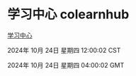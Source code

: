 # 学习中心 colearnhub
[学习中心](http://219.139.199.238:56308/colearnhub/)

2024年 10月 24日 星期四 12:00:02 CST

2024年 10月 24日 星期四 04:00:02 GMT
